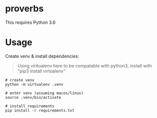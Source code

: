 # proverbs

This requires Python 3.6


Usage
===========

Create venv & install dependencies:

> Using viritualenv here to be compatable with python3, install with "pip3 install virtualenv"

```
# create venv
python -m virtualenv .venv

# enter venv (assuming macos/linux)
source .venv/bin/activate

# install requirements
pip install -r requirements.txt